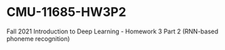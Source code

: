 # CMU-11685-HW3P2
Fall 2021 Introduction to Deep Learning - Homework 3 Part 2 (RNN-based phoneme recognition)
